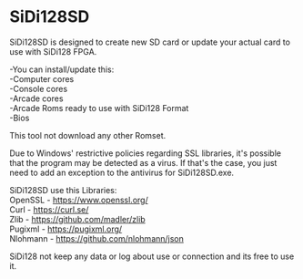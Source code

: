 # SiDi128SD
SiDi128SD is designed to create new SD card or update your actual card to use with SiDi128 FPGA.  

-You can install/update this:  
-Computer cores  
-Console cores  
-Arcade cores  
-Arcade Roms ready to use with SiDi128 Format  
-Bios  

This tool not download any other Romset.  

Due to Windows' restrictive policies regarding SSL libraries, it's possible that the program may be detected as a virus. If that's the case, you just need to add an exception to the antivirus for SiDi128SD.exe.  

SiDi128SD use this Libraries:  
OpenSSL - https://www.openssl.org/  
Curl  - https://curl.se/  
Zlib - https://github.com/madler/zlib  
Pugixml - https://pugixml.org/  
Nlohmann - https://github.com/nlohmann/json

SiDi128 not keep any data or log about use or connection and its free to use it.


